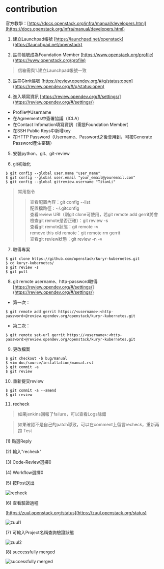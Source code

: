 # contribution
官方教學：[https://docs.openstack.org/infra/manual/developers.html](https://docs.openstack.org/infra/manual/developers.html)

1. 建立Launchpad帳號
[https://launchpad.net/openstack](https://launchpad.net/openstack)

2. 註冊帳號成為Foundation Member
[https://www.openstack.org/profile](https://www.openstack.org/profile)
> 信箱需與1.建立Launchpad帳號一致

3. 註冊Girrit帳號
[https://review.opendev.org/#/q/status:open](https://review.opendev.org/#/q/status:open)

4. 進入填寫資訊
[https://review.opendev.org/#/settings/](https://review.opendev.org/#/settings/)

- Profile中Username
- 在Agreements中簽署協議（ICLA）
- 在Contact Infomation填寫資訊（需是Foundation Member）
- 在SSH Public Keys中新增key
- 在HTTP Password（Username、Password之後會用到，可按Generate Password產生密碼）

5. 安裝python、git、git-review

6. git初始化
```shell
$ git config --global user.name "user_name"
$ git config --global user.email "your_email@youremail.com"
$ git config --global gitreview.username "TitanLi"
```

> 常用指令
>> 查看配置內容：git config --list <br>
>> 配置檔路徑：~/.gitconfig <br>
>> 查看review URI（剛git clone可使用，若git remote add gerrit將會檢查git remote是否正確）：git review -s <br>
>> 查看git remote狀態：git remote -v <br>
>> remove this old remote：git remote rm gerrit <br>
>> 查看git review狀態：git review -n -v

7. 取得專案
```shell
$ git clone https://github.com/openstack/kuryr-kubernetes.git
$ cd kuryr-kubernetes/
$ git review -s
$ git pull
```

8. git remote
username、http-password取得[https://review.opendev.org/#/settings/](https://review.opendev.org/#/settings/)
- 第一次：
```shell
$ git remote add gerrit https://<username>:<http-password>@review.opendev.org/openstack/kuryr-kubernetes.git
```
- 第二次：
```shell
$ git remote set-url gerrit https://<username>:<http-password>@review.opendev.org/openstack/kuryr-kubernetes.git
```

9. 更改檔案
```shell
$ git checkout -b bug/manual
$ vim doc/source/installation/manual.rst
$ git commit -a
$ git review
```

10. 重新提交review
```shell
$ git commit -a --amend
$ git review
```

11. recheck
> 如果jenkins回報了failure，可以查看Logs除錯

> 如果確認不是自己的patch導致，可以在comment上留言recheck，重新再跑 Test

(1) 點選Reply

(2) 輸入"recheck"

(3) Code-Review選擇0

(4) Workflow選擇0

(5) 按Post送出

![recheck](https://imgur.com/fxuvW2B)

(6) 查看驗證過程

[https://zuul.openstack.org/status](https://zuul.openstack.org/status)

![zuul1](https://imgur.com/DBLl4i2)

(7) 可輸入Project名稱查詢驗證狀態

![zuul2](https://imgur.com/sqtGGhJ)

(8) successfully merged

![successfully merged](https://imgur.com/6gMnuVw)
